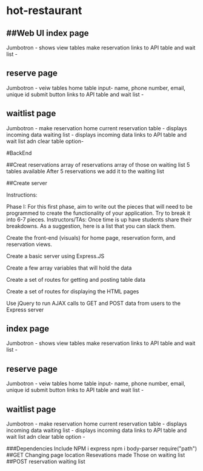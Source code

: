 # hot-restaurant

##Web UI
index page
--------------
Jumbotron -
shows view tables
make reservation
links to API table and wait list -

reserve page
--------------
Jumbotron - 
veiw tables
home
table input-
name, phone number, email, unique id
submit button
links to API table and wait list -

waitlist page
--------------
Jumbotron -
make reservation
home
current reservation table -
displays incoming data
waiting list -
displays incoming data
links to API table and wait list adn clear table option-

#BackEnd

##Creat reservations
array of reservations
array of those on waiting list
5 tables available 
After 5 reservations we add it to the waiting list

##Create server



Instructions:

Phase I: For this first phase, aim to write out the pieces that will need to be programmed to create the functionality of your application. Try to break it into 6-7 pieces.
Instructors/TAs: Once time is up have students share their breakdowns. As a suggestion, here is a list that you can slack them.

Create the front-end (visuals) for home page, reservation form, and reservation views.

Create a basic server using Express.JS

Create a few array variables that will hold the data

Create a set of routes for getting and posting table data

Create a set of routes for displaying the HTML pages

Use jQuery to run AJAX calls to GET and POST data from users to the Express server

index page
--------------
Jumbotron -
shows view tables
make reservation
links to API table and wait list -

reserve page
--------------
Jumbotron - 
veiw tables
home
table input-
name, phone number, email, unique id
submit button
links to API table and wait list -

waitlist page
--------------
Jumbotron -
make reservation
home
current reservation table -
displays incoming data
waiting list -
displays incoming data
links to API table and wait list adn clear table option -

###Dependencies Include
NPM i express
npm i body-parser
require("path")
##GET
Changing page location
Resevations made
Those on waiting list
##POST
reservation
waiting list


